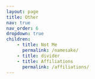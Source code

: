 ```yaml
---
layout: page
title: Other
nav: true
nav_order: 6
dropdown: true
children: 
    - title: Not Me
      permalink: /namesake/
    - title: divider
    - title: Affiliations
      permalink: /affiliations/
---
```



